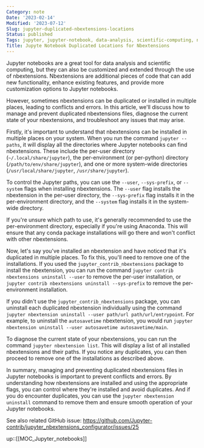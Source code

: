 ```yaml
---
Category: note
Date: '2023-02-14'
Modified: '2023-07-12'
Slug: jupyter-duplicated-nbextensions-locations
Status: published
Tags: jupyter, jupyter-notebook, data-analysis, scientific-computing, nbextensions, customization, duplicates, diagnose, paths, per-user-directory, per-environment-directory, system-wide-directories, Anaconda, conda-package, jupyter_contrib_nbextensions
Title: Jupyte Notebook Duplicated Locations for Nbextensions
---
```


Jupyter notebooks are a great tool for data analysis and scientific computing, but they can also be customized and extended through the use of nbextensions. Nbextensions are additional pieces of code that can add new functionality, enhance existing features, and provide more customization options to Jupyter notebooks.

However, sometimes nbextensions can be duplicated or installed in multiple places, leading to conflicts and errors. In this article, we'll discuss how to manage and prevent duplicated nbextensions files, diagnose the current state of your nbextensions, and troubleshoot any issues that may arise.

Firstly, it's important to understand that nbextensions can be installed in multiple places on your system. When you run the command `jupyter --paths`, it will display all the directories where Jupyter notebooks can find nbextensions. These include the per-user directory (`~/.local/share/jupyter`), the per-environment (or per-python) directory (`/path/to/env/share/jupyter`), and one or more system-wide directories (`/usr/local/share/jupyter`, `/usr/share/jupyter`).

To control the Jupyter paths, you can use the `--user`, `--sys-prefix`, or `--system` flags when installing nbextensions. The `--user` flag installs the nbextension in the per-user directory, the `--sys-prefix` flag installs it in the per-environment directory, and the `--system` flag installs it in the system-wide directory.

If you're unsure which path to use, it's generally recommended to use the per-environment directory, especially if you're using Anaconda. This will ensure that any conda package installations will go there and won't conflict with other nbextensions.

Now, let's say you've installed an nbextension and have noticed that it's duplicated in multiple places. To fix this, you'll need to remove one of the installations. If you used the `jupyter_contrib_nbextensions` package to install the nbextension, you can run the command `jupyter contrib nbextensions uninstall --user` to remove the per-user installation, or `jupyter contrib nbextensions uninstall --sys-prefix` to remove the per-environment installation.

If you didn't use the `jupyter_contrib_nbextensions` package, you can uninstall each duplicated nbextension individually using the command `jupyter nbextension uninstall --user path/url path/url/entrypoint`. For example, to uninstall the `autosavetime` nbextension, you would run `jupyter nbextension uninstall --user autosavetime autosavetime/main`.

To diagnose the current state of your nbextensions, you can run the command `jupyter nbextension list`. This will display a list of all installed nbextensions and their paths. If you notice any duplicates, you can then proceed to remove one of the installations as described above.

In summary, managing and preventing duplicated nbextensions files in Jupyter notebooks is important to prevent conflicts and errors. By understanding how nbextensions are installed and using the appropriate flags, you can control where they're installed and avoid duplicates. And if you do encounter duplicates, you can use the `jupyter nbextension uninstall` command to remove them and ensure smooth operation of your Jupyter notebooks.

See also related GitHub issue: https://github.com/Jupyter-contrib/jupyter_nbextensions_configurator/issues/25

up::[[MOC_Jupyter_notebooks]]

